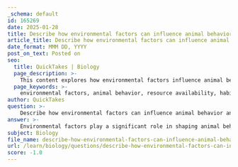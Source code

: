 ```yaml
---
_schema: default
id: 165269
date: 2025-01-28
title: Describe how environmental factors can influence animal behavior and the methods used to study these effects.
article_title: Describe how environmental factors can influence animal behavior and the methods used to study these effects.
date_format: MMM DD, YYYY
post_on_text: Posted on
seo:
  title: QuickTakes | Biology
  page_description: >-
    This content explores how environmental factors influence animal behavior and the various methods used to study these effects, providing insights essential for ecology and conservation.
  page_keywords: >-
    environmental factors, animal behavior, resource availability, habitat structure, social environment, climate, human impact, empirical studies, field experiments, longitudinal studies, comparative studies, cultural transmission studies, modeling, simulation, conservation, ecology
author: QuickTakes
question: >-
    Describe how environmental factors can influence animal behavior and the methods used to study these effects.
answer: >-
    Environmental factors play a significant role in shaping animal behavior, influencing how animals interact with their surroundings, other organisms, and themselves. These factors can include climate, habitat availability, food resources, social structures, and human activities. Here’s a detailed overview of how these factors influence behavior and the methods used to study these effects.\n\n### Influence of Environmental Factors on Animal Behavior\n\n1. **Resource Availability**: The availability of food and water can dictate foraging behavior, migration patterns, and social interactions. For instance, animals may alter their feeding strategies based on the abundance or scarcity of resources.\n\n2. **Habitat Structure**: The physical characteristics of an environment, such as vegetation density or terrain type, can influence movement patterns, nesting behavior, and predator-prey interactions. Animals may adapt their behaviors to navigate or exploit their habitats effectively.\n\n3. **Social Environment**: The presence of conspecifics (members of the same species) can affect behaviors such as mating, aggression, and cooperation. Social learning, where individuals learn from observing others, can lead to the spread of new behaviors within populations.\n\n4. **Climate and Weather**: Seasonal changes can trigger behavioral adaptations, such as hibernation, migration, or changes in reproductive timing. For example, some bird species migrate to warmer climates during winter months to access food resources.\n\n5. **Human Impact**: Urbanization, pollution, and habitat destruction can lead to behavioral changes in wildlife. Animals may adapt to human presence by altering their activity patterns, such as becoming more nocturnal to avoid human interactions.\n\n### Methods Used to Study Environmental Influences on Behavior\n\n1. **Empirical Studies**: Researchers often employ observational and experimental methods to gather data on animal behavior in natural settings. This can include tracking movements, recording interactions, and measuring responses to environmental changes.\n\n2. **Field Experiments**: Controlled experiments conducted in natural habitats allow researchers to manipulate specific environmental variables (e.g., food availability) and observe the resulting behavioral changes. This approach helps establish causal relationships.\n\n3. **Longitudinal Studies**: Observing the same individuals or populations over extended periods can provide insights into how behaviors change in response to environmental fluctuations, such as seasonal changes or habitat alterations.\n\n4. **Comparative Studies**: By comparing behaviors across different species or populations in varying environments, researchers can identify patterns and adaptations that arise due to specific environmental pressures.\n\n5. **Cultural Transmission Studies**: Investigating how behaviors are learned and passed on within populations can reveal the impact of social environments on behavior. For example, studies on species like great tits have shown how learned behaviors can spread through populations.\n\n6. **Modeling and Simulation**: Theoretical approaches, including mathematical models, can predict how environmental factors might influence behavior. These models can help researchers understand potential outcomes of environmental changes on animal populations.\n\n### Conclusion\n\nUnderstanding how environmental factors influence animal behavior is crucial for conservation efforts and managing wildlife populations. By employing a variety of empirical and theoretical methods, researchers can gain insights into the complex interactions between animals and their environments, ultimately contributing to our knowledge of ecology and evolution.
subject: Biology
file_name: describe-how-environmental-factors-can-influence-animal-behavior-and-the-methods-used-to-study-these-effects.md
url: /learn/biology/questions/describe-how-environmental-factors-can-influence-animal-behavior-and-the-methods-used-to-study-these-effects
score: -1.0
---
```


&nbsp;